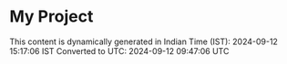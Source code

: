 # My Project

This content is dynamically generated in Indian Time (IST): 2024-09-12 15:17:06 IST
Converted to UTC: 2024-09-12 09:47:06 UTC
